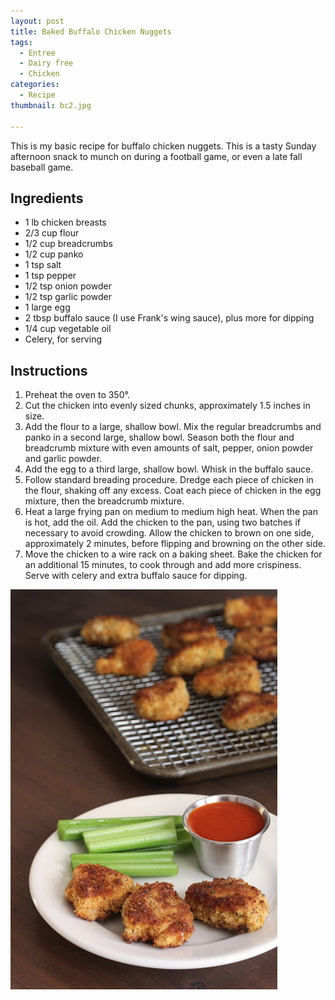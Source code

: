 ```yaml
---
layout: post
title: Baked Buffalo Chicken Nuggets
tags:
  - Entree
  - Dairy free
  - Chicken
categories:
  - Recipe
thumbnail: bc2.jpg

---
```


This is my basic recipe for buffalo chicken nuggets. This is a tasty Sunday afternoon snack to munch on during a football game, or even a late fall baseball game.

## Ingredients

- 1 lb chicken breasts
- 2/3 cup flour
- 1/2 cup breadcrumbs
- 1/2 cup panko
- 1 tsp salt
- 1 tsp pepper
- 1/2 tsp onion powder
- 1/2 tsp garlic powder
- 1 large egg
- 2 tbsp buffalo sauce (I use Frank's wing sauce), plus more for dipping
- 1/4 cup vegetable oil
- Celery, for serving

## Instructions

1. Preheat the oven to 350°.
1. Cut the chicken into evenly sized chunks, approximately 1.5 inches in size.
1. Add the flour to a large, shallow bowl.  Mix the regular breadcrumbs and panko in a second large, shallow bowl. Season both the flour and breadcrumb mixture with even amounts of salt, pepper, onion powder and garlic powder.
1. Add the egg to a third large, shallow bowl. Whisk in the buffalo sauce.
1. Follow standard breading procedure. Dredge each piece of chicken in the flour, shaking off any excess. Coat each piece of chicken in the egg mixture, then the breadcrumb mixture. 
1. Heat a large frying pan on medium to medium high heat. When the pan is hot, add the oil. Add the chicken to the pan, using two batches if necessary to avoid crowding. Allow the chicken to brown on one side, approximately 2 minutes, before flipping and browning on the other side.
1. Move the chicken to a wire rack on a baking sheet. Bake the chicken for an additional 15 minutes, to cook through and add more crispiness. Serve with celery and extra buffalo sauce for dipping.





![Image of Baked Buffalo Chicken Nuggets.](/upload/bc1.jpg)